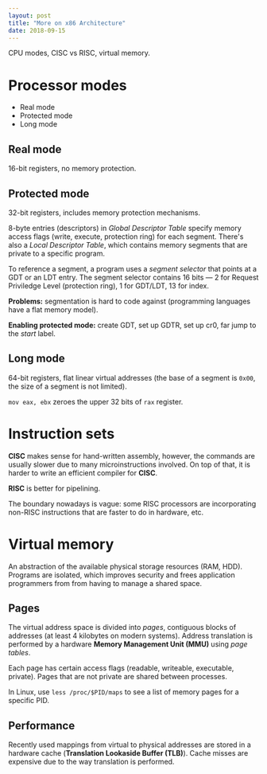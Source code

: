 ```yaml
---
layout: post
title: "More on x86 Architecture"
date: 2018-09-15
---
```


CPU modes, CISC vs RISC, virtual memory.

# Processor modes

* Real mode
* Protected mode
* Long mode

## Real mode

16-bit registers, no memory protection.

## Protected mode

32-bit registers, includes memory protection mechanisms.

8-byte entries (descriptors) in _Global Descriptor Table_ specify
memory access flags (write, execute, protection ring) for each segment.
There's also a _Local Descriptor Table_, which contains memory segments
that are private to a specific program.

To reference a segment, a program uses a _segment selector_ that points at
a GDT or an LDT entry. The segment selector contains 16 bits —
2 for Request Priviledge Level (protection ring), 1 for GDT/LDT, 13 for index.

**Problems:** segmentation is hard to code against (programming languages
have a flat memory model).

**Enabling protected mode:** create GDT, set up GDTR, set up cr0,
far jump to the _start_ label.

## Long mode

64-bit registers, flat linear virtual addresses (the base of a segment is `0x00`,
the size of a segment is not limited).

`mov eax, ebx` zeroes the upper 32 bits of `rax` register.

# Instruction sets

**CISC** makes sense for hand-written assembly, however, the commands are
usually slower due to many microinstructions involved. On top of that, it
is harder to write an efficient compiler for **CISC**.

**RISC** is better for pipelining.

The boundary nowadays is vague: some RISC processors are incorporating
non-RISC instructions that are faster to do in hardware, etc.

# Virtual memory

An abstraction of the available physical storage resources (RAM, HDD).
Programs are isolated, which improves security and frees application programmers
from from having to manage a shared space.

## Pages

The virtual address space is divided into _pages_, contiguous blocks of
addresses (at least 4 kilobytes on modern systems). Address translation
is performed by a hardware **Memory Management Unit (MMU)** using
_page tables_.

Each page has certain access flags (readable, writeable, executable, private).
Pages that are not private are shared between processes.

In Linux, use `less /proc/$PID/maps` to see a list of memory pages
for a specific PID.

## Performance

Recently used mappings from virtual to physical addresses are stored in
a hardware cache (**Translation Lookaside Buffer (TLB)**). Cache misses
are expensive due to the way translation is performed.
